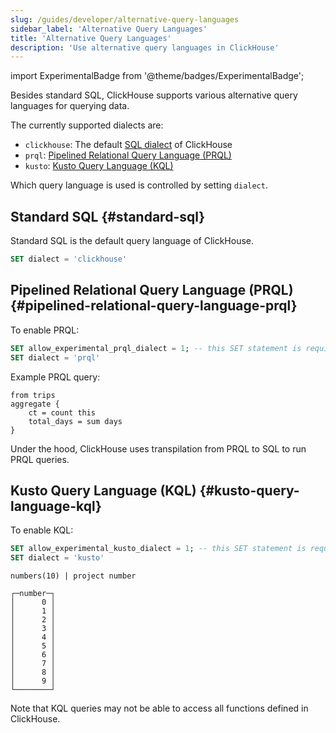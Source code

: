 ```yaml
---
slug: /guides/developer/alternative-query-languages
sidebar_label: 'Alternative Query Languages'
title: 'Alternative Query Languages'
description: 'Use alternative query languages in ClickHouse'
---
```


import ExperimentalBadge from '@theme/badges/ExperimentalBadge';

Besides standard SQL, ClickHouse supports various alternative query languages for querying data.

The currently supported dialects are:
- `clickhouse`: The default [SQL dialect](../../sql-reference/syntax.md) of ClickHouse
- `prql`: [Pipelined Relational Query Language (PRQL)](https://prql-lang.org/)
- `kusto`: [Kusto Query Language (KQL)](https://learn.microsoft.com/en-us/azure/data-explorer/kusto/query)

Which query language is used is controlled by setting `dialect`.

## Standard SQL \{#standard-sql}

Standard SQL is the default query language of ClickHouse.

```sql
SET dialect = 'clickhouse'
```

## Pipelined Relational Query Language (PRQL) \{#pipelined-relational-query-language-prql}

<ExperimentalBadge/>

To enable PRQL:

```sql
SET allow_experimental_prql_dialect = 1; -- this SET statement is required only for ClickHouse versions >= v25.1
SET dialect = 'prql'
```

Example PRQL query:


```prql
from trips
aggregate {
    ct = count this
    total_days = sum days
}
```

Under the hood, ClickHouse uses transpilation from PRQL to SQL to run PRQL queries.

## Kusto Query Language (KQL) \{#kusto-query-language-kql}

<ExperimentalBadge/>

To enable KQL:

```sql
SET allow_experimental_kusto_dialect = 1; -- this SET statement is required only for ClickHouse versions >= 25.1
SET dialect = 'kusto'
```

```kql title="Query"
numbers(10) | project number
```

```response title="Response"
┌─number─┐
│      0 │
│      1 │
│      2 │
│      3 │
│      4 │
│      5 │
│      6 │
│      7 │
│      8 │
│      9 │
└────────┘
```

Note that KQL queries may not be able to access all functions defined in ClickHouse.
